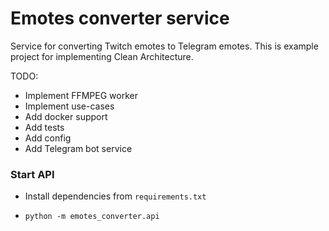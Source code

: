 # Emotes converter service

 Service for converting Twitch emotes to Telegram emotes. This is example project for implementing Clean Architecture.
 
TODO:
- Implement FFMPEG worker
- Implement use-cases
- Add docker support
- Add tests
- Add config
- Add Telegram bot service

### Start API
- Install dependencies from `requirements.txt`
- ```shell
  python -m emotes_converter.api
  ```
